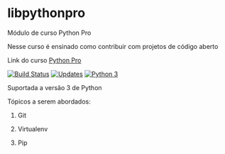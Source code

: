# libpythonpro
Módulo de curso Python Pro

Nesse curso é ensinado como contribuir com projetos de código aberto

Link do curso [Python Pro](https://pythonpro.com.br/)

[![Build Status](https://app.travis-ci.com/jrcidade/libpythonpro.svg?branch=main)](https://app.travis-ci.com/jrcidade/libpythonpro)
[![Updates](https://pyup.io/repos/github/jrcidade/libpythonpro/shield.svg)](https://pyup.io/repos/github/jrcidade/libpythonpro/)
[![Python 3](https://pyup.io/repos/github/jrcidade/libpythonpro/python-3-shield.svg)](https://pyup.io/repos/github/jrcidade/libpythonpro/)


Suportada a versão 3 de Python

Tópicos a serem abordados:

1. Git

2. Virtualenv

3. Pip
